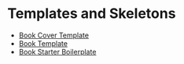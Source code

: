 # Templates and Skeletons

- [Book Cover Template](latex-createspace-bookcover/README.md)
- [Book Template](latex-book-template/README.md)
- [Book Starter Boilerplate](https://github.com/aminmeyghani/boiler-book)